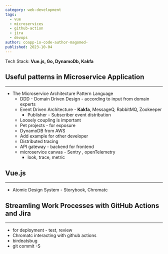 ```yaml
---
category: web-development
tags:
  - vue
  - microservices
  - github-action
  - jira
  - devops
author: coapp-io-code-author-magomed-
published: 2023-10-04
---
```

Tech Stack: **Vue.js, Go, DynamoDb, Kakfa**
## Useful patterns in Microservice Application
----

- The Microservice Architecture Pattern Language
	- DDD - Domain Driven Design - according to input from domain experts
	- Event Driven Architecture - **Kakfa**, MessageQ, RabbitMQ, Zookeeper
		- Publisher - Subscriber event distribution 
	- Loosely coupling is important
	- Pet projects - for exposure 
	- DynamoDB from AWS  
	- Add example for other developer
	- Distributed tracing
	- API gateway - backend for frontend 
	- microservice canvas - Sentry , openTelemetry 
		- look, trace, metric  			
## Vue.js
---
- Atomic Design System - Storybook, Chromatc

## Streamling Work Processes with GitHub Actions and Jira
---

- for deployment - test, review 
- Chromatc interacting with github actions 
- birdeatsbug 
- git commit -S
